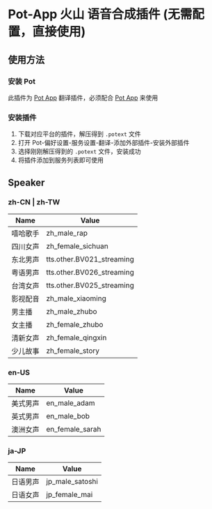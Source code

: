 # Pot-App 火山 语音合成插件 (无需配置，直接使用)

## 使用方法

### 安装 Pot

此插件为 [Pot App](https://github.com/pot-app/pot-desktop) 翻译插件，必须配合 [Pot App](https://github.com/pot-app/pot-desktop) 来使用

### 安装插件

1. 下载对应平台的插件，解压得到 `.potext` 文件
2. 打开 Pot-偏好设置-服务设置-翻译-添加外部插件-安装外部插件
3. 选择刚刚解压得到的 `.potext` 文件，安装成功
4. 将插件添加到服务列表即可使用

## Speaker

### zh-CN | zh-TW

| Name |      Value     |
|------|----------------|
| 嘻哈歌手 | zh_male_rap |
| 四川女声 | zh_female_sichuan |
| 东北男声 | tts.other.BV021_streaming |
| 粤语男声 | tts.other.BV026_streaming |
| 台湾女声 | tts.other.BV025_streaming |
| 影视配音 | zh_male_xiaoming |
| 男主播 | zh_male_zhubo |
| 女主播 | zh_female_zhubo |
| 清新女声 | zh_female_qingxin |
| 少儿故事 | zh_female_story |

### en-US

| Name |      Value     |
|------|----------------|
| 美式男声 | en_male_adam |
| 英式男声 | en_male_bob |
| 澳洲女声 | en_female_sarah |

### ja-JP

| Name |      Value     |
|------|----------------|
| 日语男声 | jp_male_satoshi |
| 日语女声 | jp_female_mai |
